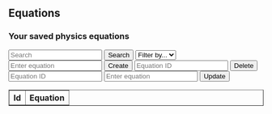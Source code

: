<head>
	<script src="https://ajax.googleapis.com/ajax/libs/jquery/3.6.1/jquery.min.js"></script>
</head>

## Equations

<h3>Your saved physics equations</h3>

<!-- Features:
- Create, edit, and delete equations
- Save equations to a database
- View equations in a table
- Add tags for CB unit and topic
- Search equations
- Filter by tags -->

<!-- Create inputs for search and filter -->

<input id="search" placeholder="Search">
<button onclick="searchEquation()">Search</button>
<select id="filter">
	<option>Filter by...</option>
	<option>Test tag</option>
</select>

<!-- Create inputs for CRUD -->

<input id="equation" placeholder="Enter equation">
<!-- <input id="cbunit" placeholder="CB Unit">
<input id="cbtopic" placeholder="CB Topic"> -->
<!-- <input id="tags" placeholder="Tags"> -->
<button onclick="createEquation()">Create</button>

<input id="deleteid" placeholder="Equation ID">
<button onclick="deleteEquation()">Delete</button>

<input id="updateid" placeholder="Equation ID">
<input id="updateequation" placeholder="Enter equation">
<!-- <input id="updatecbunit" placeholder="CB Unit">
<input id="updatecbtopic" placeholder="CB Topic">
<input id="updatetags" placeholder="Tags"> -->
<button onclick="updateEquation()">Update</button>

<!-- Create table to display equations -->

<table id="equationsTable" border="1" style="border-collapse: collapse;">
		<tr>
				<th>Id</th>
				<th>Equation</th>
				<!-- <th>CB Unit</th> -->
				<!-- <th>CB Topic</th> -->
				<!-- <th>Tags</th> -->
		</tr>
		<tr>
				<!-- <td>0</td> -->
				<!-- <td>F=ma</td> -->
				<!-- <td>1</td> -->
				<!-- <td>1.1 Newton's Laws</td> -->
				<!-- <td>physics, newton's laws, force, mass, acceleration</td> -->
		</tr>
</table>

<!-- Create script to handle CRUD -->

<script>
	// fetch from database
	const resultContainer = document.getElementById("equationsTable");

	const equation_url = "https://hetvitrivedi.tk/api/equation";
	const person_url = "https://hetvitrivedi.tk/api/person";
	
	// TODO: get person id from person database
	// if (sessionStorage.getItem("id") == null) {
	const person_id = 36; // tester for now
	// } else {
	// 	const person_id = sessionStorage.getItem("id");
	// }

	const get_url = equation_url + "/" + person_id;

	// prepare fetch GET options
	const options = {
    method: 'GET', // *GET, POST, PUT, DELETE, etc.
    mode: 'cors', // no-cors, *cors, same-origin
    cache: 'default', // *default, no-cache, reload, force-cache, only-if-cached
    credentials: 'same-origin', // include, same-origin, omit
    headers: {
      'Content-Type': 'application/json'
      // 'Content-Type': 'application/x-www-form-urlencoded',
    },
  };
  // prepare fetch PUT options, clones with JS Spread Operator (...)
  const post_options = {...options, method: 'POST'}; // clones and replaces method

	// fetch equations
	fetch(get_url, options)
    // response is a RESTful "promise" on any successful fetch
    .then(response => {
      // check for response errors
      if (response.status !== 200) {
        error('GET API response failure: ' + response.status);
        return;
      }
      // valid response will have JSON data
      response.json().then(data => {
        console.log(data);
				// TODO: display data in table
				// add 'text' to equation table
				for (let i = 0; i < data.length; i++) {
					let row = resultContainer.insertRow(i+1);
					let id = row.insertCell(0);
					let equation = row.insertCell(1);
					// let cbunit = row.insertCell(2);
					// let cbtopic = row.insertCell(3);
					// let tags = row.insertCell(4);
					id.innerHTML = data[i].id;
					equation.innerHTML = data[i].text;
					// cbunit.innerHTML = data[i].cbunit;
					// cbtopic.innerHTML = data[i].cbtopic;
					// tags.innerHTML = data[i].tags;
				}
			});
		})
		// catch fetch errors (ie Nginx ACCESS to server blocked)
  .catch(err => {
  	error(err + " " + get_url);
		console.log(err);
  });

	/* Delete equation */
	function deleteEquation() {

		const id = document.getElementById("deleteid").value;
		const delete_url = equation_url + "/delete/" + person_id;

		fetch(delete_url + "/" + id, post_options)
			.then(response => {
				if (response.status !== 200) {
					error('DELETE API response failure: ' + response.status);
					return;
				}
				response.json().then(data => {
					console.log(data);
					// update table by removing row with id
					for (let i = 0; i < resultContainer.rows.length; i++) {
						if (resultContainer.rows[i].cells[0].innerHTML == id) {
							resultContainer.deleteRow(i);
							break;
						}
					}
				});
			})
			.catch(err => {
				error(err + " " + delete_url);
				console.log(err);
			});
	}

	/* Create equation */
	function createEquation() {

		const equation = document.getElementById("equation").value;
		// encode URI to handle special characters
		const equation_encoded = encodeURIComponent(equation);
		const create_url = equation_url + "/create?person_id=" + person_id + "&text=" + equation_encoded;

		// This one is a RequestParam in backend
		
		fetch(create_url, post_options)
			.then(response => {
				if (response.status !== 200) {
					error('CREATE API response failure: ' + response.status);
					return;
				}
				response.json().then(data => {
					console.log(data);
					// update table by adding row with id
					let row = resultContainer.insertRow(resultContainer.rows.length);
					let id = row.insertCell(0);
					let equation = row.insertCell(1);
					// let cbunit = row.insertCell(2);
					// let cbtopic = row.insertCell(3);
					// let tags = row.insertCell(4);
					id.innerHTML = data.id;
					equation.innerHTML = data.text;
					// cbunit.innerHTML = data.cbunit;
					// cbtopic.innerHTML = data.cbtopic;
					// tags.innerHTML = data.tags;
				});
			})

		// clear input fields
		document.getElementById("equation").value = "";
	}

	/* Update equation */
	function updateEquation() {

		const id = document.getElementById("updateid").value;
		const equation = document.getElementById("updateequation").value;
		// encode URI to handle special characters
		const equation_encoded = encodeURIComponent(equation);
		const update_url = equation_url + "/update/" + person_id;

		fetch(update_url + "/" + id + "?text=" + equation_encoded, post_options)
			.then(response => {
				if (response.status !== 200) {
					error('UPDATE API response failure: ' + response.status);
					return;
				}
				response.json().then(data => {
					console.log(data);
					// update table by updating row with id
					for (let i = 0; i < resultContainer.rows.length; i++) {
						if (resultContainer.rows[i].cells[0].innerHTML == id) {
							resultContainer.rows[i].cells[1].innerHTML = equation;
							break;
						}
					}
				});
			})
			.catch(err => {
				error(err + " " + update_url);
				console.log(err);
			});
	}

	/* Search equation */

	function searchEquation() {

		const search = document.getElementById("search").value;
		// encode URI to handle special characters
		const search_encoded = encodeURIComponent(search);
		const search_url = equation_url + "/search/" + person_id + "?text=" + search_encoded;

		fetch(search_url, options)
			.then(response => {
				if (response.status !== 200) {
					error('SEARCH API response failure: ' + response.status);
					return;
				}
				response.json().then(data => {
					console.log(data);
					// update table by removing all rows
					for (let i = resultContainer.rows.length - 1; i > 0; i--) {
						resultContainer.deleteRow(i);
					}
					// add 'text' to equation table
					for (let i = 0; i < data.length; i++) {
						let row = resultContainer.insertRow(i+1);
						let id = row.insertCell(0);
						let equation = row.insertCell(1);
						// let cbunit = row.insertCell(2);
						// let cbtopic = row.insertCell(3);
						// let tags = row.insertCell(4);
						id.innerHTML = data[i].id;
						equation.innerHTML = data[i].text;
						// cbunit.innerHTML = data[i].cbunit;
						// cbtopic.innerHTML = data[i].cbtopic;
						// tags.innerHTML = data[i].tags;
					}
				});
			})
			.catch(err => {
				error(err + " " + search_url);
				console.log(err);
			});
	}

</script>
